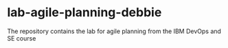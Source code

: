 # lab-agile-planning-debbie
The repository contains the lab for agile planning from the IBM DevOps and SE course
